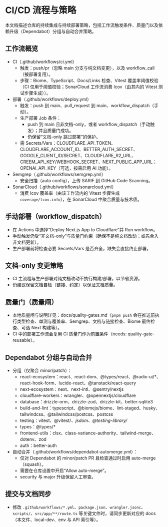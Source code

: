 # CI/CD 流程与策略

本文档描述仓库的持续集成与持续部署策略，包括工作流触发条件、质量门以及依赖升级（Dependabot）分组与自动合并策略。

## 工作流概览
- CI（.github/workflows/ci.yml）
  - 触发：push/pr（忽略 main 分支与纯文档变更），以及 workflow_call（被部署复用）。
  - 步骤：Biome、TypeScript、Docs/Links 检查、Vitest 覆盖率阈值校验（CI 仅用于阈值校验；SonarCloud 工作流消费 lcov（由其内的 Vitest 测试步骤生成））。
- 部署（.github/workflows/deploy.yml）
  - 触发：push 到 main、pull_request 到 main、workflow_dispatch（手动）。
  - 生产部署 Job 条件：
    - push 到 main 且非文档-only，或者 workflow_dispatch（手动触发）；并且质量门成功。
    - 仍保留“文档-only 跳过部署”的保护。
  - 需 Secrets/Vars：CLOUDFLARE_API_TOKEN、CLOUDFLARE_ACCOUNT_ID、BETTER_AUTH_SECRET、GOOGLE_CLIENT_ID/SECRET、CLOUDFLARE_R2_URL、CREEM_API_KEY/WEBHOOK_SECRET、NEXT_PUBLIC_APP_URL；OPENAI_API_KEY（可选，按需启用 AI 功能）。
- Semgrep（.github/workflows/semgrep.yml）
  - 安全扫描（auto config），上传 SARIF 到 GitHub Code Scanning。
- SonarCloud（.github/workflows/sonarcloud.yml）
  - 消费 lcov 覆盖率（由该工作流内的 Vitest 步骤生成 `coverage/lcov.info`），在 SonarCloud 中聚合质量与技术债。

## 手动部署（workflow_dispatch）
- 在 Actions 中选择“Deploy Next.js App to Cloudflare”并 Run workflow。
- 手动触发仍受“非文档-only”与质量门约束（确保不是纯文档改动；或先合入非文档更新）。
- 生产部署前将检查必要 Secrets/Vars 是否齐全，缺失会直接终止部署。

## 文档-only 变更策略
- CI 主流程与生产部署对纯文档改动不执行构建/部署，以节省资源。
- 仍建议保留文档自检（链接、约定）以保证文档质量。

## 质量门（质量闸）
- 本地质量闸与说明详见：docs/quality-gates.md（`pnpm push` 会在推送前执行类型检查、单测与覆盖率、Semgrep、文档与链接检查、Biome 最终检查、可选 Next 构建等）。
- CI 中的部署工作流会复用 CI 质量门作为前置条件（needs: quality-gate-reusable）。

## Dependabot 分组与自动合并
- 分组（仅聚合 minor/patch）：
  - react-ecosystem：react、react-dom、@types/react、@radix-ui/*、react-hook-form、lucide-react、@tanstack/react-query
  - next-ecosystem：next、next-intl、@sentry/nextjs
  - cloudflare-workers：wrangler、@opennextjs/cloudflare
  - database：drizzle-orm、drizzle-zod、drizzle-kit、better-sqlite3
  - build-and-lint：typescript、@biomejs/biome、lint-staged、husky、tailwindcss、@tailwindcss/postcss、postcss
  - testing：vitest、@vitest/*、jsdom、@testing-library/*
  - types：@types/*
  - frontend-utils：clsx、class-variance-authority、tailwind-merge、dotenv、zod
  - auth：better-auth
- 自动合并（.github/workflows/dependabot-automerge.yml）：
  - 仅对 Dependabot 的 minor/patch PR 且检查通过时启用 auto-merge（squash）。
  - 需要在仓库设置中开启“Allow auto-merge”。
  - security 与 major 升级保留人工审查。

## 提交与文档同步
- 修改 `.github/workflows/*.yml`、`package.json`、`wrangler.jsonc`、`scripts/`、`src/app/**/route.ts` 等关键文件时，请同步更新对应的 docs（本文件、local-dev、env 与 API 索引等）。
